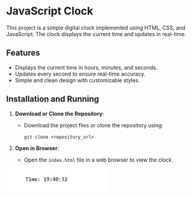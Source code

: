 # JavaScript Clock

This project is a simple digital clock implemented using HTML, CSS, and JavaScript. The clock displays the current time and updates in real-time.

## Features

- Displays the current time in hours, minutes, and seconds.
- Updates every second to ensure real-time accuracy.
- Simple and clean design with customizable styles.

## Installation and Running

1. **Download or Clone the Repository**:
   - Download the project files or clone the repository using:
     ```
     git clone <repository_url>
     ```

2. **Open in Browser**:
   - Open the `index.html` file in a web browser to view the clock.

![](1.JPG)
